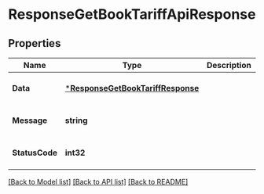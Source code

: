 # ResponseGetBookTariffApiResponse

## Properties
Name | Type | Description | Notes
------------ | ------------- | ------------- | -------------
**Data** | [***ResponseGetBookTariffResponse**](response.GetBookTariffResponse.md) |  | [optional] [default to null]
**Message** | **string** |  | [optional] [default to null]
**StatusCode** | **int32** |  | [optional] [default to null]

[[Back to Model list]](../README.md#documentation-for-models) [[Back to API list]](../README.md#documentation-for-api-endpoints) [[Back to README]](../README.md)


